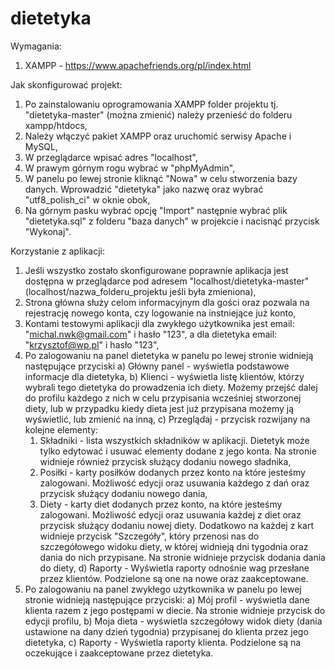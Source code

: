 # dietetyka
Wymagania:

1. XAMPP - https://www.apachefriends.org/pl/index.html

Jak skonfigurować projekt:

1. Po zainstalowaniu oprogramowania XAMPP folder projektu tj. "dietetyka-master" (można zmienić) należy przenieść do folderu xampp/htdocs,
2. Należy włączyć pakiet XAMPP oraz uruchomić serwisy Apache i MySQL,
3. W przeglądarce wpisać adres "localhost",
4. W prawym górnym rogu wybrać w "phpMyAdmin",
5. W panelu po lewej stronie kliknąć "Nowa" w celu stworzenia bazy danych. Wprowadzić "dietetyka" jako nazwę oraz wybrać "utf8_polish_ci" w oknie obok,
6. Na górnym pasku wybrać opcję "Import" następnie wybrać plik "dietetyka.sql" z folderu "baza danych" w projekcie i nacisnąć przycisk "Wykonaj".

Korzystanie z aplikacji:

1. Jeśli wszystko zostało skonfigurowane poprawnie aplikacja jest dostępna w przeglądarce pod adresem "localhost/dietetyka-master" (localhost/nazwa_folderu_projektu jeśli była zmieniona),
2. Strona główna służy celom informacyjnym dla gości oraz pozwala na rejestrację nowego konta, czy logowanie na instniejące już konto,
3. Kontami testowymi aplikacji dla zwykłego użytkownika jest email: "michal.nwk@gmail.com" i hasło "123", a dla dietetyka email: "krzysztof@wp.pl" i hasło "123",
4. Po zalogowaniu na panel dietetyka w panelu po lewej stronie widnieją następujące przyciski
  a) Główny panel - wyświetla podstawowe informacje dla dietetyka,
  b) Klienci - wyświetla listę klientów, którzy wybrali tego dietetyka do prowadzenia ich diety. Możemy przejść dalej do profilu każdego z nich w celu przypisania wcześniej stworzonej diety, lub w przypadku kiedy dieta jest już przypisana możemy ją wyświetlić, lub zmienić na inną,
  c) Przeglądaj - przycisk rozwijany na kolejne elementy:
    1. Składniki - lista wszystkich składników w aplikacji. Dietetyk może tylko edytować i usuwać elementy dodane z jego konta. Na stronie widnieje również przycisk służący dodaniu nowego sładnika,
    2. Posiłki - karty posiłków dodanych przez konto na które jesteśmy zalogowani. Możliwość edycji oraz usuwania każdego z dań oraz przycisk służący dodaniu nowego dania,
    3. Diety - karty diet dodanych przez konto, na które jesteśmy zalogowani. Możliwość edycji oraz usuwania każdej z diet oraz przycisk służący dodaniu nowej diety. Dodatkowo na każdej z kart widnieje przycisk "Szczegóły", który przenosi nas do szczegółowego widoku diety, w której widnieją dni tygodnia oraz dania do nich przypisane. Na stronie widnieje przycisk dodania dania do diety,
  d) Raporty - Wyświetla raporty odnośnie wag przesłane przez klientów. Podzielone są one na nowe oraz zaakceptowane.
5. Po zalogowaniu na panel zwykłego użytkownika w panelu po lewej stronie widnieją następujące przyciski:
  a) Mój profil - wyświetla dane klienta razem z jego postępami w diecie. Na stronie widnieje przycisk do edycji profilu,
  b) Moja dieta - wyświetla szczegółowy widok diety (dania ustawione na dany dzień tygodnia) przypisanej do klienta przez jego dietetyka,
  c) Raporty - Wyświetla raporty klienta. Podzielone są na oczekujące i zaakceptowane przez dietetyka.
